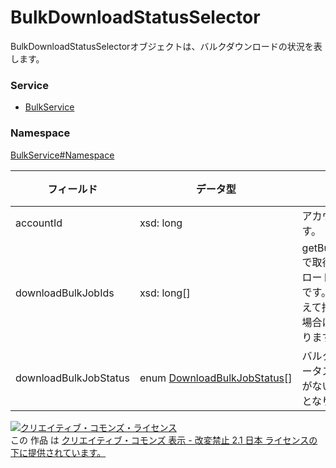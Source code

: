 # BulkDownloadStatusSelector
BulkDownloadStatusSelectorオブジェクトは、バルクダウンロードの状況を表します。
### Service
+ [BulkService](../../services/BulkService.md)

### Namespace
[BulkService#Namespace](../../services/BulkService.md#namespace)

| フィールド | データ型 | 説明 | 制限 | 
|---|---|---|---|
| accountId| xsd: long| アカウントIDです。| Req |
| downloadBulkJobIds| xsd: long[]| getBulkDownloadで取得したダウンロードのバルクIDです。200件を超えて指定している場合はエラーとなります。| Req |
| downloadBulkJobStatus| <span>enum</span><span> </span><a href="./DownloadBulkJobStatus.md">DownloadBulkJobStatus</a>[]| バルク処理のステータスです。指定がない場合は全てとなります。| Opt |

<a rel="license" href="http://creativecommons.org/licenses/by-nd/2.1/jp/"><img alt="クリエイティブ・コモンズ・ライセンス" style="border-width:0" src="https://i.creativecommons.org/l/by-nd/2.1/jp/88x31.png" /></a><br />この 作品 は <a rel="license" href="http://creativecommons.org/licenses/by-nd/2.1/jp/">クリエイティブ・コモンズ 表示 - 改変禁止 2.1 日本 ライセンスの下に提供されています。</a>
